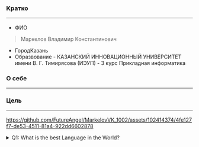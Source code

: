 ### **Кратко**  <hr>
+ ФИО
>Маркелов Владимир Константинович <br>
+ ГородКазань <br>
+ Образвование -  КАЗАНСКИЙ ИННОВАЦИОННЫЙ УНИВЕРСИТЕТ
имени В. Г. Тимирясова (ИЭУП) - 3 курс Прикладная информатика
### **О себе**  <hr>

### **Цель** <hr>


https://github.com/FutureAngeI/MarkelovVK_1002/assets/102414374/4fe127f7-de53-4511-81a4-922dd6602878

<details>
  <summary>Q1: What is the best Language in the World? </summary>
   A1: JavaScript
</details>
